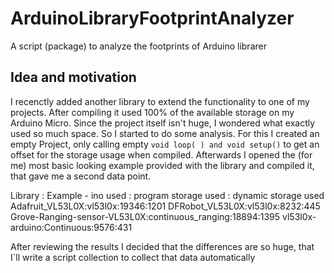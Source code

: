 # ArduinoLibraryFootprintAnalyzer
A script (package) to analyze the footprints of Arduino librarer


## Idea and motivation
I recenctly added another library to extend the functionality to one of my projects. After compiling it used 100% of the available storage on my Arduino Micro.
Since the project itself isn't huge, I wondered what exactly used so much space. 
So I started to do some analysis.
For this I created an empty Project, only calling empty ```void loop( ) and void setup()``` to get an offset for the storage usage when compiled.
Afterwards I opened the (for me) most basic looking example provided with the library and compiled it, that gave me a second data point.

Library : Example - ino used : program storage used : dynamic storage used
Adafruit_VL53L0X:vl53l0x:19346:1201
DFRobot_VL53L0X:vl53l0x:8232:445
Grove-Ranging-sensor-VL53L0X:continuous_ranging:18894:1395
vl53l0x-arduino:Continuous:9576:431


After reviewing the results I decided that the differences are so huge, that I`ll write a script collection to collect that data automatically




